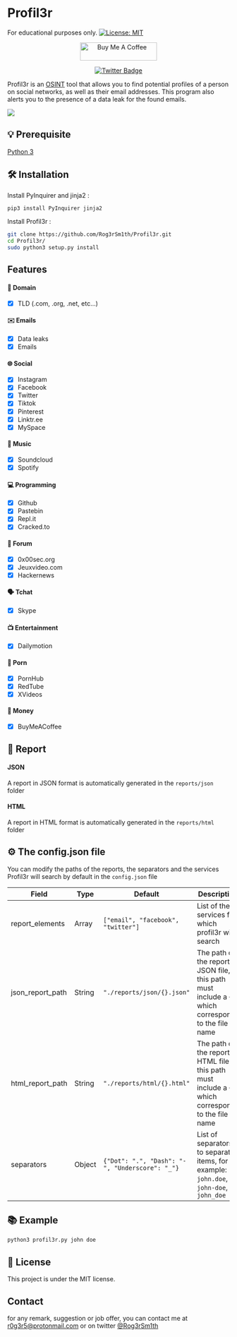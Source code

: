 # Profil3r

For educational purposes only.
[![License: MIT](https://img.shields.io/badge/License-MIT-yellow.svg)](https://opensource.org/licenses/MIT)

<div align="center">
<a href="https://www.buymeacoffee.com/givocefo" target="_blank"><img src="https://cdn.buymeacoffee.com/buttons/default-orange.png" alt="Buy Me A Coffee" height="41" width="174"></a>

[![Twitter Badge](https://img.shields.io/badge/-@Rog3rSm1th-1ca0f1?style=flat-square&labelColor=1ca0f1&logo=twitter&logoColor=white&link=https://twitter.com/Rog3rSm1th)](https://twitter.com/Rog3rSm1th)

</div>

Profil3r is an [OSINT](https://en.wikipedia.org/wiki/Open-source_intelligence) tool that allows you to find potential profiles of a person on social networks, as well as their email addresses. This program also alerts you to the presence of a data leak for the found emails.

![](https://i.imgur.com/hzmfCg0.gif)
## 💡 Prerequisite
[Python 3](https://www.python.org/)

## 🛠️ Installation

Install PyInquirer and jinja2 :

```bash
pip3 install PyInquirer jinja2
``` 

Install Profil3r :

```bash
git clone https://github.com/Rog3rSm1th/Profil3r.git
cd Profil3r/
sudo python3 setup.py install
```
## Features

#### 📙 Domain
- [x] TLD (.com, .org, .net, etc...)

#### ✉️ Emails 
- [x] Data leaks
- [x] Emails

#### 🌐 Social
- [x] Instagram
- [x] Facebook
- [x] Twitter
- [x] Tiktok
- [x] Pinterest
- [x] Linktr.ee
- [x] MySpace

#### 🎵 Music

- [x] Soundcloud
- [x] Spotify

#### ‍💻 Programming

- [x] Github
- [x] Pastebin
- [x] Repl.it
- [x] Cracked.to

#### 💬 Forum

- [x] 0x00sec.org
- [x] Jeuxvideo.com
- [x] Hackernews

#### 🗣️ Tchat

- [x] Skype

#### 📺 Entertainment

- [x] Dailymotion

#### 🚫 Porn

- [x] PornHub
- [x] RedTube
- [x] XVideos

#### 💸 Money

- [x] BuyMeACoffee

## 📖 Report

#### JSON

A report in JSON format is automatically generated in the `reports/json` folder

#### HTML

A report in HTML format is automatically generated in the `reports/html` folder

## ⚙️ The config.json file 

You can modify the paths of the reports, the separators and the services Profil3r will search by default in the `config.json` file

| Field | Type | Default | Description |
|-----------------|--------|------------------------------------|-----------------------------------------------------------------------------------------------------|
| report_elements | Array | `["email", "facebook", "twitter"]` | List of the services for which profil3r will search |
| json_report_path | String | `"./reports/json/{}.json"` | The path of the report's JSON file, this path must include a {} which corresponds to the file name |
| html_report_path | String | `"./reports/html/{}.html"` | The path of the report's HTML file, this path must include a {} which corresponds to the file name |
separators |Object|`{"Dot": ".", "Dash": "-", "Underscore": "_"}`| List of separators to separate items, for example: `john.doe`, `john-doe`, `john_doe`|

## 📚 Example

```bash
python3 profil3r.py john doe
```

## 📝 License

This project is under the MIT license.

## Contact 

for any remark, suggestion or job offer, you can contact me at r0g3r5@protonmail.com or on twitter [@Rog3rSm1th](https://twitter.com/Rog3rSm1th)
